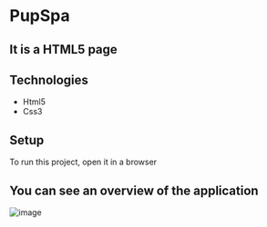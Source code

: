 # PupSpa

## It is a HTML5 page

## Technologies
* Html5
* Css3


## Setup
To run this project, open it in a browser

## You can see an overview of the application

![image](https://user-images.githubusercontent.com/75714102/120902850-11337880-c619-11eb-81a4-c0aab6ca6164.png)


